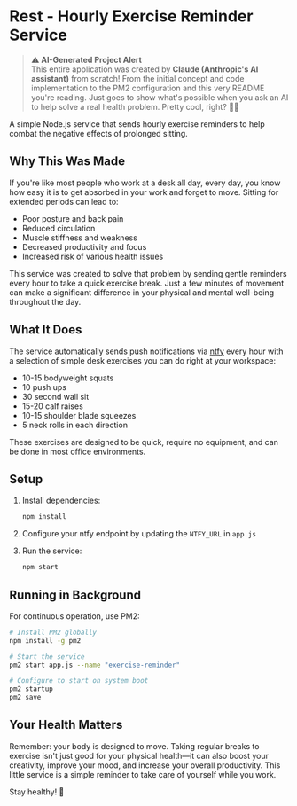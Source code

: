 # Rest - Hourly Exercise Reminder Service

> **⚠️ AI-Generated Project Alert**  
> This entire application was created by **Claude (Anthropic's AI assistant)** from scratch! From the initial concept and code implementation to the PM2 configuration and this very README you're reading. Just goes to show what's possible when you ask an AI to help solve a real health problem. Pretty cool, right? 🤖✨

A simple Node.js service that sends hourly exercise reminders to help combat the negative effects of prolonged sitting.

## Why This Was Made

If you're like most people who work at a desk all day, every day, you know how easy it is to get absorbed in your work and forget to move. Sitting for extended periods can lead to:

- Poor posture and back pain
- Reduced circulation
- Muscle stiffness and weakness
- Decreased productivity and focus
- Increased risk of various health issues

This service was created to solve that problem by sending gentle reminders every hour to take a quick exercise break. Just a few minutes of movement can make a significant difference in your physical and mental well-being throughout the day.

## What It Does

The service automatically sends push notifications via [ntfy](https://ntfy.sh/) every hour with a selection of simple desk exercises you can do right at your workspace:

- 10-15 bodyweight squats
- 10 push ups
- 30 second wall sit
- 15-20 calf raises
- 10-15 shoulder blade squeezes
- 5 neck rolls in each direction

These exercises are designed to be quick, require no equipment, and can be done in most office environments.

## Setup

1. Install dependencies:
   ```bash
   npm install
   ```

2. Configure your ntfy endpoint by updating the `NTFY_URL` in `app.js`

3. Run the service:
   ```bash
   npm start
   ```

## Running in Background

For continuous operation, use PM2:

```bash
# Install PM2 globally
npm install -g pm2

# Start the service
pm2 start app.js --name "exercise-reminder"

# Configure to start on system boot
pm2 startup
pm2 save
```

## Your Health Matters

Remember: your body is designed to move. Taking regular breaks to exercise isn't just good for your physical health—it can also boost your creativity, improve your mood, and increase your overall productivity. This little service is a simple reminder to take care of yourself while you work.

Stay healthy! 💪